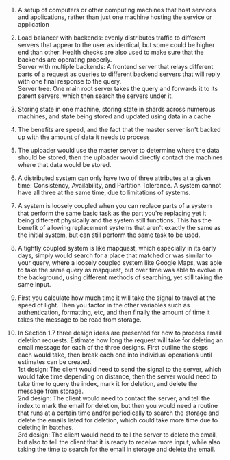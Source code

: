1. A setup of computers or other computing machines that host services and applications, rather than just one machine hosting the service or application

2. Load balancer with backends: evenly distributes traffic to different servers that appear to the user as identical, but some could be higher end than other. Health checks are also used to make sure that the backends are operating properly.  
Server with multiple backends: A frontend server that relays different parts of a request as queries to different backend servers that will reply with one final response to the query.  
Server tree: One main root server takes the query and forwards it to its parent servers, which then search the servers under it.

3. Storing state in one machine, storing state in shards across numerous machines, and state being stored and updated using data in a cache

4. The benefits are speed, and the fact that the master server isn't backed up with the amount of data it needs to process

5. The uploader would use the master server to determine where the data should be stored, then the uploader would directly contact the machines where that data would be stored.

6. A distributed system can only have two of three attributes at a given time: Consistency, Availability, and Partition Tolerance. A system cannot have all three at the same time, due to limitations of systems.

7. A system is loosely coupled when you can replace parts of a system that perform the same basic task as the part you're replacing yet it being different physically and the system still functions. This has the benefit of allowing replacement systems that aren't exactly the same as the initial system, but can still perform the same task to be used.

8. A tightly coupled system is like mapquest, which especially in its early days, simply would search for a place that matched or was similar to your query, where a loosely coupled system like Google Maps, was able to take the same query as mapquest, but over time was able to evolve in the background, using different methods of searching, yet still taking the same input.

9. First you calculate how much time it will take the signal to travel at the speed of light. Then you factor in the other variables such as authentication, formatting, etc, and then finally the amount of time it takes the message to be read from storage.

10. In Section 1.7 three design ideas are presented for how to process email deletion requests. Estimate how long the request will take for deleting an email message for each of the three designs. First outline the steps each would take, then break each one into individual operations until estimates can be created.  
1st design: The client would need to send the signal to the server, which would take time depending on distance, then the server would need to take time to query the index, mark it for deletion, and delete the message from storage.  
2nd design: The client would need to contact the server, and tell the index to mark the email for deletion, but then you would need a routine that runs at a certain time and/or periodically to search the storage and delete the emails listed for deletion, which could take more time due to deleting in batches.  
3rd design: The client would need to tell the server to delete the email, but also to tell the client that it is ready to receive more input, while also taking the time to search for the email in storage and delete the email.
